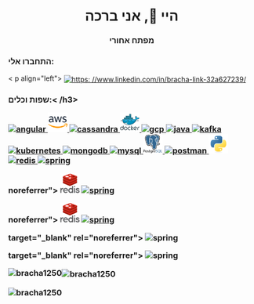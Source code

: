 <h1 align="center">היי 👋, אני ברכה</h1>
<h3 align="center">מפתח אחורי</h3>

<h3 align="left">התחברו אלי:</h3>
< p align="left">
<a href="https://linkedin.com/in/https://www.linkedin.com/in/bracha-link-32a627239/" target="blank"><img align ="center" src="https://raw.githubusercontent.com/rahuldkjain/github-profile-readme-generator/master/src/images/icons/Social/linked-in-alt.svg" alt="https: //www.linkedin.com/in/bracha-link-32a627239/" height="30" width="40" /></a>
</p>

<h3 align="left">שפות וכלים:< /h3>
<p align="left"> <a href="https://angular.io" target="_blank" rel="noreferrer"> <img src="https://angular.io/assets/images/logos /angular/angular.svg" alt="angular" width="40" height="40"/> </a> <a href="https://aws.amazon.com" target="_blank" rel= "noreferrer"> <img src="https://raw.githubusercontent.com/devicons/devicon/master/icons/amazonwebservices/amazonwebservices-original-wordmark.svg" alt="aws" width="40" height=" 40"/> </a> <a href="https://cassandra.apache.org/" target="_blank" rel="noreferrer"> <img src="https://www.vectorlogo.zone/logos/apache_cassandra/apache_cassandra-icon.svg" alt="cassandra" width="40" height="40"/> </a> <a href="https://www.docker.com/ " target="_blank" rel="noreferrer"> <img src="https://raw.githubusercontent.com/devicons/devicon/master/icons/docker/docker-original-wordmark.svg" alt="docker" width="40" height="40"/> </a> <a href="https://cloud.google.com" target="_blank" rel="noreferrer"> <img src="https:/ /www.vectorlogo.zone/logos/google_cloud/google_cloud-icon.svg" alt="gcp" width="40" height="40"/> </a> <a href="https://www.java.com" target="_blank" rel="noreferrer"> <img src="https://raw.githubusercontent.com/devicons/devicon/master/icons/java/java-original. svg" alt="java" width="40" height="40"/> </a> <a href="https://kafka.apache.org/" target="_blank" rel="noreferrer"> <img src="https://www.vectorlogo.zone/logos/apache_kafka/apache_kafka-icon.svg" alt="kafka" width="40" height="40"/> </a> <a href= "https://kubernetes.io" target="_blank" rel="noreferrer"> <img src="https://www.vectorlogo.zone/logos/kubernetes/kubernetes-icon.svg" alt="kubernetes"width="40" height="40"/> </a> <a href="https://www.mongodb.com/" target="_blank" rel="noreferrer"> <img src="https: //raw.githubusercontent.com/devicons/devicon/master/icons/mongodb/mongodb-original-wordmark.svg" alt="mongodb" width="40" height="40"/> </a> <a href ="https://www.mysql.com/" target="_blank" rel="noreferrer"> <img src="https://raw.githubusercontent.com/devicons/devicon/master/icons/mysql/mysql -original-wordmark.svg" alt="mysql" width="40" height="40"/> </a> <a href="https://www.postgresql.org" target="_blank"rel="noreferrer"> <img src="https://raw.githubusercontent.com/devicons/devicon/master/icons/postgresql/postgresql-original-wordmark.svg" alt="postgresql" width="40" גובה ="40"/> </a> <a href="https://postman.com" target="_blank" rel="noreferrer"> <img src="https://www.vectorlogo.zone/logos /getpostman/getpostman-icon.svg" alt="postman" width="40" height="40"/> </a> <a href="https://www.python.org" target="_blank" rel="noreferrer"> <img src="https://raw.githubusercontent.com/devicons/devicon/master/icons/python/python-original.svg" alt="python" width="40" height="40"/> </a> <a href="https://redis.io" target="_blank" rel="noreferrer"> <img src="https://raw.githubusercontent. com/devicons/devicon/master/icons/redis/redis-original-wordmark.svg" alt="redis" width="40" height="40"/> </a> <a href="https:// spring.io/" target="_blank" rel="noreferrer"> <img src="https://www.vectorlogo.zone/logos/springio/springio-icon.svg" alt="spring" width="40 " height="40"/> </a> </p>noreferrer"> <img src="https://raw.githubusercontent.com/devicons/devicon/master/icons/redis/redis-original-wordmark.svg" alt="redis" width="40" height="40 "/> </a> <a href="https://spring.io/" target="_blank" rel="noreferrer"> <img src="https://www.vectorlogo.zone/logos/springio /springio-icon.svg" alt="spring" width="40" height="40"/> </a> </p>noreferrer"> <img src="https://raw.githubusercontent.com/devicons/devicon/master/icons/redis/redis-original-wordmark.svg" alt="redis" width="40" height="40 "/> </a> <a href="https://spring.io/" target="_blank" rel="noreferrer"> <img src="https://www.vectorlogo.zone/logos/springio /springio-icon.svg" alt="spring" width="40" height="40"/> </a> </p>target="_blank" rel="noreferrer"> <img src="https://www.vectorlogo.zone/logos/springio/springio-icon.svg" alt="spring" width="40" height="40 "/> </a> </p>target="_blank" rel="noreferrer"> <img src="https://www.vectorlogo.zone/logos/springio/springio-icon.svg" alt="spring" width="40" height="40 "/> </a> </p>

<p><img align="left" src="https://github-readme-stats.vercel.app/api/top-langs?username=bracha1250&show_icons=true&locale=en&layout=compact" alt="bracha1250" /> </p>

<p> <img align="center" src="https://github-readme-stats.vercel.app/api?username=bracha1250&show_icons=true&locale=en" alt="bracha1250" /> </p>

<p><img align="center" src="https://github-readme-streak-stats.herokuapp.com/?user=bracha1250&" alt="bracha1250" /></p>


